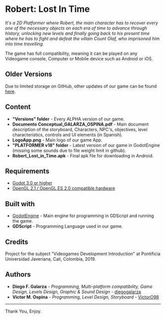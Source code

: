 # Robert: Lost In Time

_It's a 2D Platformer where Robert, the main character has to recover every one of the necessary objects on each era of time to advance through history, unlocking new levels and finally going back to his present time where he has to fight and defeat the villain Count Olaf, who imprisoned him into time travelling._

The game has full compatibility, meaning it can be played on any Videogame console, Computer or Mobile device such as Android or iOS.

## Older Versions
Due to limited storage on GitHub, other updates of our game can be found [here](https://drive.google.com/drive/folders/18zktKratFu6x7T2aTA9j8b_zox_jgxrG?usp=sharing).

## Content
* **"Versions" folder** - Every ALPHA version of our game.
* **Documento Conceptual_GALARZA_OSPINA.pdf** - Main document description of the storyboard, Characters, NPC's, objectives, level characteristics, controls and UI elements (in Spanish).
* **LogoApp.png** - Main logo of our game App.
* **"PLATFORMER v18" folder** - Latest version of our game in GodotEngine (missing some sounds due to file weight limit in github).
* **Robert_Lost_in_Time.apk** - Final apk file for downloading in Android.
## Requirements
* [Godot 3.0 or higher](https://godotengine.org/download/windows)
* [OpenGL 2.1 / OpenGL ES 2.0 compatible hardware](https://www.opengl.org/)

## Built with
* [GodotEngine](https://godotengine.org/download/) - Main engine for programming in GDScript and running the game.
* **GDScript** - Programming Language used in our game.

## Credits
Project for the subject "Videogames Development Introduction" at Pontificia Universidad Javeriana, Cali, Colombia, 2019.

## Authors
* **Diego F. Galarza** - *Programming, Multi-platform compatibility, Game Design, Levels Design, Graphic & Sound Design* - [diegogalarza](https://github.com/diegogalarza)
* **Victor M. Ospina** - *Programming, Level Design, Storyboard* - [VictorO98](https://github.com/VictorO98)

---
Thank You, Enjoy.
